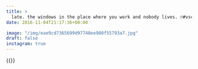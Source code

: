 ```yaml
---
title: >
  late. the windows in the place where you work and nobody lives. 🖱#vsco #vscofilm #london #nightphotography
date: 2016-11-04T21:17:36+00:00

image: "/img/eae9cd7365699d97740ee980f55793a7.jpg"
draft: false
instagram: true
---
```


{{<photo src="/img/eae9cd7365699d97740ee980f55793a7.jpg">}}
